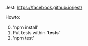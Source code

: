 
Jest: https://facebook.github.io/jest/

Howto:

0) 'npm install'
1) Put tests within '__tests__'
2) 'npm test'
